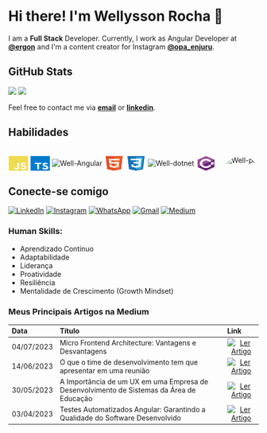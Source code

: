 # Hi there! I'm Wellysson Rocha 👋

I am a **Full Stack** Developer. Currently, I work as Angular Developer at **[@ergon](https://ergonsistemas.com.br/)** and I'm a content creator for Instagram **[@opa_enjuru](https://www.instagram.com/opa_enjuru/)**.

## GitHub Stats

<div>
<img height="180em" src="https://github-readme-stats.vercel.app/api?username=Werisu&show_icons=true&theme=dracula&include_all_commits=true"/>
<img height="180em" src="https://github-readme-stats.vercel.app/api/top-langs/?username=Werisu&layout=compact&langs_count=7&theme=dracula"/>
</div>

Feel free to contact me via **<a href="mailto:wellysson35@gmail.com">email</a>** or **[linkedin](https://www.linkedin.com/in/wellyssonrocha/)**.

## Habilidades

<div style="display: inline_block"><br>
  <img align="center" alt="Well-Js" height="30" width="40" src="https://raw.githubusercontent.com/devicons/devicon/master/icons/javascript/javascript-plain.svg">
  <img align="center" alt="Well-Ts" height="30" width="40" src="https://raw.githubusercontent.com/devicons/devicon/master/icons/typescript/typescript-plain.svg">
  <img align="center" alt="Well-Angular" height="30" width="40" src="https://cdn.jsdelivr.net/gh/devicons/devicon/icons/angularjs/angularjs-original.svg" />
  <img align="center" alt="Well-HTML" height="30" width="40" src="https://raw.githubusercontent.com/devicons/devicon/master/icons/html5/html5-original.svg">
  <img align="center" alt="Well-CSS" height="30" width="40" src="https://raw.githubusercontent.com/devicons/devicon/master/icons/css3/css3-original.svg">
  <img align="center" alt="Well-dotnet" height="30" width="40" src="https://cdn.jsdelivr.net/gh/devicons/devicon/icons/dotnetcore/dotnetcore-original.svg">
  <img align="center" alt="Well-Csharp" height="30" width="40" src="https://raw.githubusercontent.com/devicons/devicon/master/icons/csharp/csharp-original.svg">
  <img align="right" alt="Well-pic" height="150" style="border-radius:50px;" src="https://cdn.discordapp.com/attachments/1016881852247707749/1070810510385238026/Untitled_Made_with_FlexClip_1.gif">
</div>
  
## Conecte-se comigo
[![LinkedIn](https://img.shields.io/badge/LinkedIn-0077B5?style=for-the-badge&logo=linkedin&logoColor=white)](https://www.linkedin.com/in/wellyssonrocha-front-end/)
[![Instagram](https://img.shields.io/badge/-Instagram-%23E4405F?style=for-the-badge&logo=instagram&logoColor=white)](https://www.instagram.com/opa_enjuru/)
[![WhatsApp](https://img.shields.io/badge/WhatsApp-25D366?style=for-the-badge&logo=whatsapp&logoColor=white)](https://wa.me/+5563992510372)
[![Gmail](https://img.shields.io/badge/Gmail-333333?style=for-the-badge&logo=gmail&logoColor=red)](mailto:wellysson35@gmail.com)
[![Medium](https://img.shields.io/badge/-Medium-%23000000?style=for-the-badge&logo=medium&logoColor=white)](https://medium.com/@wr.ergon)

### Human Skills:

- Aprendizado Contínuo
- Adaptabilidade
- Liderança
- Proatividade
- Resiliência
- Mentalidade de Crescimento (Growth Mindset)

### Meus Principais Artigos na Medium

<table>
  <thead>
    <tr align="left">
      <th>Data</th>
      <th>Título</th>
      <th>Link</th>
    </tr>
  </thead>
  <tbody align="left">
    <tr>
      <td>04/07/2023</td>
      <td>Micro Frontend Architecture: Vantagens e Desvantagens</td>
      <td align="center">
        <a href="https://medium.com/@wr.ergon/micro-frontend-architecture-vantagens-e-desvantagens-13663b2eff57">
           <img align="center" alt="Ler Artigo" src="https://img.shields.io/badge/Ler%20Artigo-30A3DC?style=for-the-badge">
        </a>
      </td>
    </tr>
    <tr>
      <td>14/06/2023</td>
      <td>O que o time de desenvolvimento tem que apresentar em uma reunião</td>
      <td align="center">
        <a href="https://medium.com/@wr.ergon/o-que-o-time-de-desenvolvimento-tem-que-apresentar-em-uma-reuni%C3%A3o-bede7700f300">
           <img align="center" alt="Ler Artigo" src="https://img.shields.io/badge/Ler%20Artigo-E94D5F?style=for-the-badge">
        </a>
      </td>
    </tr>
    <tr>
      <td>30/05/2023</td>
      <td>A Importância de um UX em uma Empresa de Desenvolvimento de Sistemas da Área de Educação</td>
      <td align="center">
        <a href="https://medium.com/@wr.ergon/a-import%C3%A2ncia-de-um-ux-em-uma-empresa-de-desenvolvimento-de-sistemas-da-%C3%A1rea-de-educa%C3%A7%C3%A3o-b51530c53d23">
           <img align="center" alt="Ler Artigo" src="https://img.shields.io/badge/Ler%20Artigo-30A3DC?style=for-the-badge">
        </a>
      </td>    
    </tr>
    <tr>
      <td>03/04/2023</td>
      <td>Testes Automatizados Angular: Garantindo a Qualidade do Software Desenvolvido</td>
      <td align="center">
        <a href="https://web.dio.me/articles/5-dicas-para-melhorar-o-readme-do-seu-perfil-no-github">
           <img align="center" alt="Ler Artigo" src="https://img.shields.io/badge/Ler%20Artigo-E94D5F?style=for-the-badge">
        </a>
      </td>    
    </tr>
  </tbody>
  <tfoot></tfoot>
</table>
